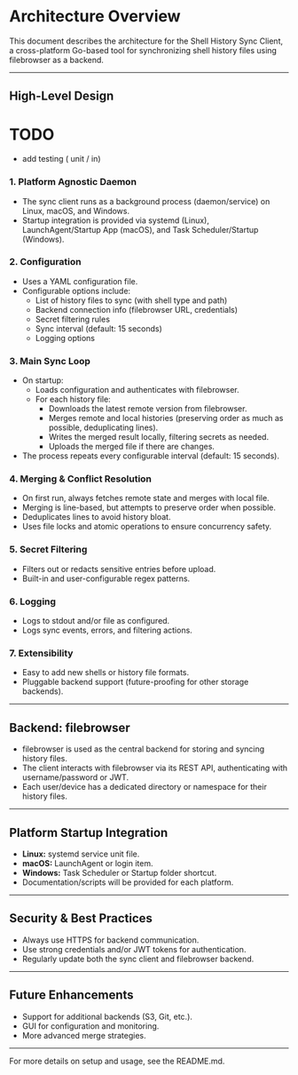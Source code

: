 # Architecture Overview

This document describes the architecture for the Shell History Sync Client, a cross-platform Go-based tool for synchronizing shell history files using filebrowser as a backend.

---

## High-Level Design

# TODO

- add testing ( unit / in)

### 1. Platform Agnostic Daemon
- The sync client runs as a background process (daemon/service) on Linux, macOS, and Windows.
- Startup integration is provided via systemd (Linux), LaunchAgent/Startup App (macOS), and Task Scheduler/Startup (Windows).

### 2. Configuration
- Uses a YAML configuration file.
- Configurable options include:
  - List of history files to sync (with shell type and path)
  - Backend connection info (filebrowser URL, credentials)
  - Secret filtering rules
  - Sync interval (default: 15 seconds)
  - Logging options

### 3. Main Sync Loop
- On startup:
  - Loads configuration and authenticates with filebrowser.
  - For each history file:
    - Downloads the latest remote version from filebrowser.
    - Merges remote and local histories (preserving order as much as possible, deduplicating lines).
    - Writes the merged result locally, filtering secrets as needed.
    - Uploads the merged file if there are changes.
- The process repeats every configurable interval (default: 15 seconds).

### 4. Merging & Conflict Resolution
- On first run, always fetches remote state and merges with local file.
- Merging is line-based, but attempts to preserve order when possible.
- Deduplicates lines to avoid history bloat.
- Uses file locks and atomic operations to ensure concurrency safety.

### 5. Secret Filtering
- Filters out or redacts sensitive entries before upload.
- Built-in and user-configurable regex patterns.

### 6. Logging
- Logs to stdout and/or file as configured.
- Logs sync events, errors, and filtering actions.

### 7. Extensibility
- Easy to add new shells or history file formats.
- Pluggable backend support (future-proofing for other storage backends).

---

## Backend: filebrowser
- filebrowser is used as the central backend for storing and syncing history files.
- The client interacts with filebrowser via its REST API, authenticating with username/password or JWT.
- Each user/device has a dedicated directory or namespace for their history files.

---

## Platform Startup Integration
- **Linux:** systemd service unit file.
- **macOS:** LaunchAgent or login item.
- **Windows:** Task Scheduler or Startup folder shortcut.
- Documentation/scripts will be provided for each platform.

---

## Security & Best Practices
- Always use HTTPS for backend communication.
- Use strong credentials and/or JWT tokens for authentication.
- Regularly update both the sync client and filebrowser backend.

---

## Future Enhancements
- Support for additional backends (S3, Git, etc.).
- GUI for configuration and monitoring.
- More advanced merge strategies.

---

For more details on setup and usage, see the README.md.
